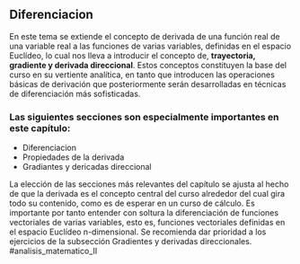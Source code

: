 ## Diferenciacion

En este tema se extiende el concepto de derivada de una función real de una variable real a las funciones de varias variables, definidas en el espacio Euclídeo, lo cual nos lleva a introducir el concepto de, **trayectoria, gradiente y derivada direccional**.  Estos conceptos constituyen la base del curso en su vertiente analítica, en tanto que introducen las operaciones básicas de derivación que posteriormente serán desarrolladas en técnicas de diferenciación más sofisticadas. 

### Las siguientes secciones son especialmente importantes en este capítulo:
 - Diferenciacion
 - Propiedades de la derivada
 - Gradiantes y dericadas direccional

La elección de las secciones más relevantes del capítulo se ajusta al hecho de que la derivada es el concepto central del curso alrededor del cual gira todo su contenido, como es de esperar en un curso de cálculo. Es importante por tanto entender con soltura la diferenciación de funciones vectoriales de varias variables, esto es, funciones  vectoriales definidas en el espacio Euclídeo n-dimensional. Se recomienda dar prioridad a los ejercicios de la subsección Gradientes y derivadas direccionales.
#analisis_matematico_II
